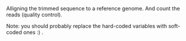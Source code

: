 Alligning the trimmed sequence to a reference genome. And count the reads (quality control).

Note: you should probably replace the hard-coded variables with soft-coded ones :) .
